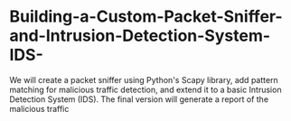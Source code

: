 # Building-a-Custom-Packet-Sniffer-and-Intrusion-Detection-System-IDS-
We will create a packet sniffer using Python's Scapy library, add pattern matching for malicious traffic detection, and extend it to a basic Intrusion Detection System (IDS). The final version will generate a report of the malicious traffic

